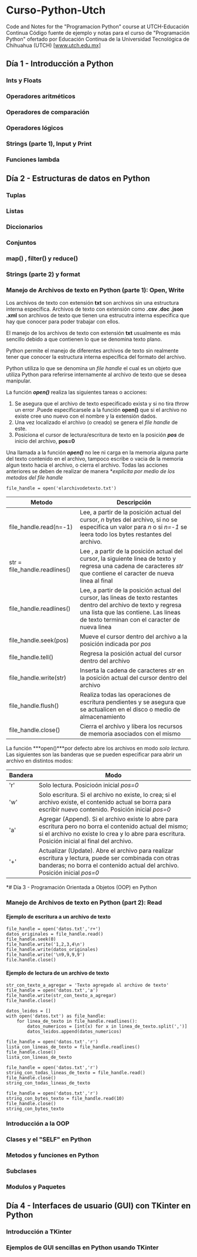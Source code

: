 # Curso-Python-Utch
 Code and Notes for the "Programacion Python" course at UTCH-Educación Continua
 Código fuente de ejemplo y notas para el curso de "Programación Python" ofertado por Educación Continua de la Universidad Tecnológica de Chihuahua (UTCH) [www.utch.edu.mx]

 ## Día 1 - Introducción a Python

### Ints y Floats

### Operadores aritméticos

### Operadores de comparación

### Operadores lógicos

### Strings (parte 1), Input y Print

### Funciones lambda

## Día 2 - Estructuras de datos en Python

### Tuplas

### Listas

### Diccionarios

### Conjuntos

### map() , filter() y reduce()

### Strings (parte 2) y format 

### Manejo de Archivos de texto en Python (parte 1): Open, Write

Los archivos de texto con extensión **txt** son archivos sin una estructura interna específica.
Archivos de texto con extensión como **.csv .doc .json .xml** son archivos de texto que tienen una estrucutra interna especifica que hay que conocer para poder trabajar con ellos.

El manejo de los archivos de texto con extensión **txt** usualmente es más sencillo debido a que contienen lo que se denomina texto plano.

Python permite el manejo de diferentes archivos de texto sin realmente tener que conocer la estructura interna específica del formato del archivo.

Python utiliza lo que se denomina un *file handle* el cual es un objeto que utiliza Python para referirse internamente al archivo de texto que se desea manipular.

La función ***open()*** realiza las siguientes tareas o acciones:

1. Se asegura que el archivo de texto especificado exista y si no tira *throw* un error .Puede especificarsele a la función **open()** que si el archivo no existe cree uno nuevo con el nombre y la extensión dados.
2. Una vez localizado el archivo (o creado) se genera el *file handle* de este.
3. Posiciona el cursor de lectura/escritura de texto en la posición ***pos*** de inicio del archivo, **pos=0**

Una llamada a la función ***open()*** no lee ni carga en la memoria alguna parte del texto contenido en el archivo, tampoco escribe o vacia de la memoria algun texto hacia el archivo, o cierra el archivo. Todas las acciones anteriores se deben de realizar de manera **explicita por medio de los metodos del _file handle_*

```
file_handle = open('elarchivodetexto.txt')
```

| Metodo | Descripción |
| ------ | ----------- |
| file_handle.read(n=-1) | Lee, a partir de la posición actual del cursor, *n* bytes del archivo, si no se especifica un valor para *n* o si *n=-1* se leera todo los bytes restantes del archivo. |
| str = file_handle.readlines() | Lee , a partir de la posición actual del cursor, la siguiente linea de texto y regresa una cadena de caracteres *str* que contiene el caracter de nueva linea al final |
| file_handle.readlines() | Lee, a partir de la posición actual del cursor, las lineas de texto restantes dentro del archivo de texto y regresa una lista que las contiene. Las lineas de texto terminan con el caracter de nueva linea |
| file_handle.seek(pos)| Mueve el cursor dentro del archivo a la posición indicada por *pos* |
| file_handle.tell() | Regresa la posición actual del cursor dentro del archivo | 
| file_handle.write(str) | Inserta la cadena de caracteres *str* en la posición actual del cursor dentro del archivo |
| file_handle.flush() | Realiza todas las operaciones de escritura pendientes y se asegura que se actualicen en el disco o medio de almacenamiento |
| file_handle.close() | Cierra el archivo y libera los recursos de memoria asociados con el mismo |


La función ***open()***por defecto abre los archivos en modo *solo lectura*. Las siguientes son las banderas que se pueden especificar para abrir un archivo en distintos modos:

| Bandera | Modo |
| ------- | ---- |
| 'r' | Solo lectura. Posicioón inicial *pos=0*
| 'w' | Solo escritura. Si el archivo no existe, lo crea; si el archivo existe, el contenido actual se borra para escribir nuevo contenido. Posición inicial *pos=0*
| 'a' | Agregar (Append). Si el archivo existe lo abre para escritura pero no borra el contenido actual del mismo; si el archivo no existe lo crea y lo abre para escritura. Posición inicial al final del archivo.
| '+' | Actualizar (Update). Abre el archivo para realizar escritura y lectura, puede ser combinada con otras banderas; no borra el contenido actual del archivo. Posición inicial *pos=0*

*# Día 3 - Programación Orientada a Objetos  (OOP) en Python

### Manejo de Archivos de texto en Python (part 2): Read

#### Ejemplo de escritura a un archivo de texto

```
file_handle = open('datos.txt','r+')
datos_originales = file_handle.read()
file_handle.seek(0)
file_handle.write('1,2,3,4\n')
file_handle.write(datos_originales)
file_handle.write('\n9,9,9,9')
file.handle.close()

```

#### Ejemplo de lectura de un archivo de texto

```
str_con_texto_a_agregar = 'Texto agregado al archivo de texto'
file_handle = open('datos.txt','a')
file_handle.write(str_con_texto_a_agregar)
file_handle.close()
```

```
datos_leidos = []
with open('datos.txt') as file_handle:
    for linea_de_texto in file_handle.readlines():
        datos_numericos = [int(x) for x in linea_de_texto.split(',')]
        datos_leidos.append(datos_numericos)
```

```
file_handle = open('datos.txt'.'r')
lista_con_lineas_de_texto = file_handle.readlines()
file_handle.close()
lista_con_lineas_de_texto
```

```
file_handle = open('datos.txt','r')
string_con_todas_lineas_de_texto = file_handle.read()
file_handle.close()
string_con_todas_lineas_de_texto
```

```
file_handle = open('datos.txt','r')
string_con_bytes_texto = file_handle.read(10)
file_handle.close()
string_con_bytes_texto
```


### Introducción a la OOP

### Clases y el "SELF" en Python

### Metodos y funciones en Python


### Subclases


### Modulos y Paquetes

## Día 4 - Interfaces de usuario (GUI) con TKinter en Python

### Introducción a TKinter

### Ejemplos de GUI sencillas en Python usando TKinter




